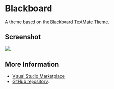 # Blackboard

A theme based on the [Blackboard TextMate Theme](http://colorsublime.com/theme/Blackboard).


## Screenshot
![](https://raw.githubusercontent.com/CB9TOIIIA/VSCodeThemes/master/CB9TOIIIA.Theme-Blackboard/screenshot.PNG).


## More Information
* [Visual Studio Marketplace](https://marketplace.visualstudio.com/items/CB9TOIIIA.Theme-Blackboard).
* [GitHub repository](https://github.com/CB9TOIIIA/Theme-RealBlackBoard).